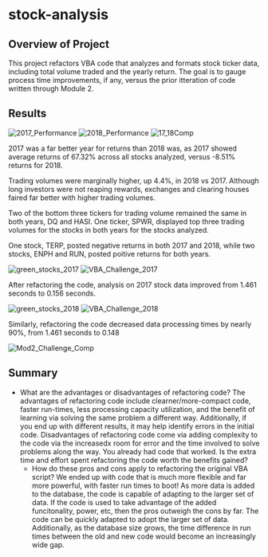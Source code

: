 # stock-analysis

## Overview of Project
This project refactors VBA code that analyzes and formats stock ticker data, including total volume traded and the yearly return.  The goal is to gauge process time improvements, if any, versus the prior itteration of code written through Module 2.  

## Results
![2017_Performance](https://user-images.githubusercontent.com/88443672/130889923-97671e86-4da5-412b-ab89-a67cacc48d6f.png)
![2018_Performance](https://user-images.githubusercontent.com/88443672/130889927-52a8770b-8402-4d28-9471-0db2d3ea98ed.png)
![17_18Comp](https://user-images.githubusercontent.com/88443672/130890901-0fc190f8-24c5-49cf-b136-ddeedc7b77ef.png)

2017 was a far better year for returns than 2018 was, as 2017 showed average returns of 67.32% across all stocks analyzed, versus -8.51% returns for 2018.

Trading volumes were marginally higher, up 4.4%, in 2018 vs 2017.  Although long investors were not reaping rewards, exchanges and clearing houses faired far better with higher trading volumes.

Two of the bottom three tickers for trading volume remained the same in both years, DQ and HASI.  One ticker, SPWR, displayed top three trading volumes for the stocks in both years for the stocks analyzed.

One stock, TERP, posted negative returns in both 2017 and 2018, while two stocks, ENPH and RUN, posted poitive returns for both years.

![green_stocks_2017](https://user-images.githubusercontent.com/88443672/130889473-a24a5bdf-abc3-4631-8854-e9108ac353fd.png)
![VBA_Challenge_2017](https://user-images.githubusercontent.com/88443672/130889494-bd600328-1039-44b3-8ffd-7567b262816f.png)

After refactoring the code, analysis on 2017 stock data improved from 1.461 seconds to 0.156 seconds.

![green_stocks_2018](https://user-images.githubusercontent.com/88443672/130889506-39d81985-d457-4255-8786-8b17148fad6f.png)
![VBA_Challenge_2018](https://user-images.githubusercontent.com/88443672/130889510-c8a66513-71e2-435d-aee0-c3224fdf03c5.png)

Similarly, refactoring the code decreased data processing times by nearly 90%, from 1.461 seconds to 0.148

![Mod2_Challenge_Comp](https://user-images.githubusercontent.com/88443672/130892149-52f55b8b-89b0-4b6b-8650-53b7779bcc22.png)

## Summary
- What are the advantages or disadvantages of refactoring code?
  The advantages of refactoring code include clearner/more-compact code, faster run-times, less processing capacity utilization, and the benefit of learning via solving the same problem a different way.  Additionally, if you end up with different results, it may help identify errors in the initial code.  Disadvantages of refactoring code come via adding complexity to the code via the increasedx room for error and the time involved to solve problems along the way.  You already had code that worked.  Is the extra time and effort spent refactoring the code worth the benefits gained?  
  - How do these pros and cons apply to refactoring the original VBA script?
  We ended up with code that is much more flexible and far more powerful, with faster run times to boot!  As more data is added to the database, the code is capable of adapting to the larger set of data.  If the code is used to take advantage of the added funcitonality, power, etc, then the pros outweigh the cons by far.  The code can be quickly adapted to adopt the larger set of data.  Additionally, as the database size grows, the time difference in run times between the old and new code would become an increasingly wide gap.     
